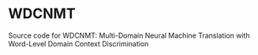 # WDCNMT
Source code for WDCNMT: Multi-Domain Neural Machine Translation with Word-Level Domain Context Discrimination
